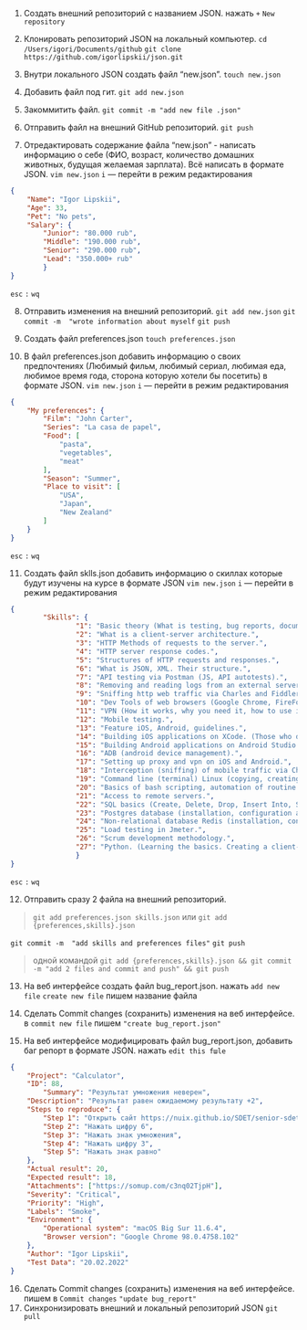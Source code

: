 1. Создать внешний репозиторий c названием JSON.
нажать 
`+` `New repository`

2. Клонировать репозиторий JSON на локальный компьютер.
`cd /Users/igori/Documents/github`
`git clone https://github.com/igorlipskii/json.git`

3. Внутри локального JSON создать файл “new.json”.
`touch new.json`

4. Добавить файл под гит.
`git add new.json`

5. Закоммитить файл.
`git commit -m "add new file .json"`

6. Отправить файл на внешний GitHub репозиторий.
`git push`

7. Отредактировать содержание файла “new.json” - написать информацию о себе (ФИО, возраст, количество домашних животных, будущая желаемая зарплата). Всё написать в формате JSON.
`vim new.json`
`i` — перейти в режим редактирования

```json
{
	"Name": "Igor Lipskii",
	"Age": 33,
	"Pet": "No pets",
	"Salary": {
		"Junior": "80.000 rub",
		"Middle": "190.000 rub",
		"Senior": "290.000 rub",
		"Lead": "350.000+ rub"
		}
}
```
`esc` `:` `wq`

8. Отправить изменения на внешний репозиторий.
`git add new.json`
`git commit -m  "wrote information about myself`
`git push`

9. Создать файл preferences.json
`touch preferences.json`

10. В файл preferences.json добавить информацию о своих предпочтениях (Любимый фильм, любимый сериал, любимая еда, любимое время года, сторона которую хотели бы посетить) в формате JSON.
`vim new.json`
`i` — перейти в режим редактирования

```json
{
	"My preferences": {
		"Film": "John Carter",
		"Series": "La casa de papel",
		"Food": [
			"pasta",
 			"vegetables",
			"meat"
		],
		"Season": "Summer",
		"Place to visit": [
			"USA",
			"Japan",
			"New Zealand"
		]
	}
}
```
`esc` `:` `wq`

11. Создать файл sklls.json добавить информацию о скиллах которые будут изучены на курсе в формате JSON
`vim new.json`
`i` — перейти в режим редактирования
```json
{               
        "Skills": {
                "1": "Basic theory (What is testing, bug reports, documentation, types, methods, testing directions, etc.)",
                "2": "What is a client-server architecture.",
                "3": "HTTP Methods of requests to the server.",
                "4": "HTTP server response codes.",
                "5": "Structures of HTTP requests and responses.",
                "6": "What is JSON, XML. Their structure.",
                "7": "API testing via Postman (JS, API autotests).",
                "8": "Removing and reading logs from an external server.",
                "9": "Sniffing http web traffic via Charles and Fiddler.",
                "10": "Dev Tools of web browsers (Google Chrome, FireFox).",
                "11": "VPN (How it works, why you need it, how to use it, tool options).",
                "12": "Mobile testing.",
                "13": "Feature iOS, Android, guidelines.",
                "14": "Building iOS applications on XCode. (Those who do not have a Mac computer, just look).",
                "15": "Building Android applications on Android Studio.",
                "16": "ADB (android device management).",
                "17": "Setting up proxy and vpn on iOS and Android.", 
                "18": "Interception (sniffing) of mobile traffic via Charles and Fiddler on iOS and Android.",
                "19": "Command line (terminal) Linux (copying, creating, viewing, moving files on servers without a graphical interface)",
                "20": "Basics of bash scripting, automation of routine tasks on the server.",
                "21": "Access to remote servers.",
                "22": "SQL basics (Create, Delete, Drop, Insert Into, Select, From, Where, Join).",
                "23": "Postgres database (installation, configuration and use).",
                "24": "Non-relational database Redis (installation, configuration and use).",
                "25": "Load testing in Jmeter.",
                "26": "Scrum development methodology.",
                "27": "Python. (Learning the basics. Creating a client-server application)."
                }
}
```
`esc` `:` `wq`

12. Отправить сразу 2 файла на внешний репозиторий.
>`git add preferences.json skills.json`
 или `git add {preferences,skills}.json`

`git commit -m  "add skills and preferences files"`
`git push`
> одной командой `git add {preferences,skills}.json && git commit -m "add 2 files and commit and push" && git push`

13. На веб интерфейсе создать файл bug_report.json.
нажать `add new file` `create new file` пишем название файла

14. Сделать Commit changes (сохранить) изменения на веб интерфейсе.
в `commit new file` пишем `"create bug_report.json"`

15. На веб интерфейсе модифицировать файл bug_report.json, добавить баг репорт в формате JSON.
нажать `edit this fшle`

```json
{
	"Project": "Calculator",
	"ID": 88,
        "Summary": "Результат умножения неверен",
	"Description": "Результат равен ожидаемому результату +2",
	"Steps to reproduce": {
		"Step 1": "Открыть сайт https://nuix.github.io/SDET/senior-sdet/stagingCalc/index.html",
		"Step 2": "Нажать цифру 6",
		"Step 3": "Нажать знак умножения",
		"Step 4": "Нажать цифру 3",
		"Step 5": "Нажать знак равно"
	},
	"Actual result": 20,
	"Expected result": 18,
	"Attachments": ["https://somup.com/c3nq02TjpH"],
	"Severity": "Critical",
	"Priority": "High",
	"Labels": "Smoke",
	"Environment": {
		"Operational system": "macOS Big Sur 11.6.4",
		"Browser version": "Google Chrome 98.0.4758.102"
	},
	"Author": "Igor Lipskii",
	"Test Data": "20.02.2022"
}
```
16. Сделать Commit changes (сохранить) изменения на веб интерфейсе.
пишем в `Commit changes` `"update bug_report"`
17. Синхронизировать внешний и локальный репозиторий JSON
`git pull`